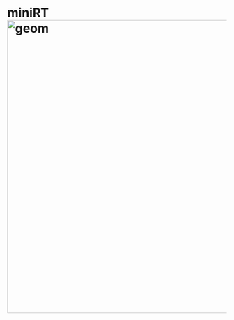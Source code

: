 # miniRT<img width="674" alt="geom" src="https://user-images.githubusercontent.com/68245491/162055200-59c72ae4-e048-4956-aea6-e3e3d2b6fc6d.png">
